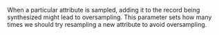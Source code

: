 When a particular attribute is sampled, adding it to the record being synthesized might lead to oversampling. This parameter sets how many times we should try resampling a new attribute to avoid oversampling.